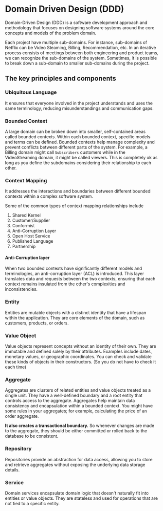 # Domain Driven Design  (DDD)

Domain-Driven Design (DDD) is a software development approach and methodology that focuses on designing software systems around the core concepts and models of the problem domain.

Each project have multiple sub-domains. For instance, sub-domains of Netflix can be Video Steaming, Billing, Recommendation, etc. In an iterative process consists of meetings between both engineering and product teams, we can recognize the sub-domains of the system. Sometimes, It is possible to break down a sub-domain to smaller sub-domains during the project.

## The key principles and components

### Ubiquitous Language

It ensures that everyone involved in the project understands and uses the same terminology, reducing misunderstandings and communication gaps.

### Bounded Context

A large domain can be broken down into smaller, self-contained areas called bounded contexts. Within each bounded context, specific models and terms can be defined. Bounded contexts help manage complexity and prevent conflicts between different parts of the system. For example, a Billing domain might call `Subscribers` customers while in the VideoStreaming domain, it might be called viewers. This is completely ok as long as you define the subdomains considering their relationship to each other.

### Context Mapping

It addresses the interactions and boundaries between different bounded contexts within a complex software system.

Some of the common types of context mapping relationships include

1. Shared Kernel
2. Customer/Supplier
3. Conformist
4. Anti-Corruption Layer
5. Open Host Service
6. Published Language
7. Partnership
#### Anti-Corruption layer

When two bounded contexts have significantly different models and terminologies, an anti-corruption layer (ACL) is introduced. This layer translates data and requests between the two contexts, ensuring that each context remains insulated from the other's complexities and inconsistencies.

### Entity

Entities are mutable objects with a distinct identity that have a lifespan within the application. They are core elements of the domain, such as customers, products, or orders.

### Value Object

Value objects represent concepts without an identity of their own. They are immutable and defined solely by their attributes. Examples include dates, monetary values, or geographic coordinates. You can check and validate these kinds of objects in their constructors. (So you do not have to check it each time)

### Aggregate

Aggregates are clusters of related entities and value objects treated as a single unit. They have a well-defined boundary and a root entity that controls access to the aggregate. Aggregates help maintain data consistency and encapsulation within a bounded context. You might have some rules in your aggregates; for example, calculating the price of an order aggregate.

**It also creates a transactional boundary.** So whenever changes are made to the aggregate, they should be either committed or rolled back to the database to be consistent.

### Repository

Repositories provide an abstraction for data access, allowing you to store and retrieve aggregates without exposing the underlying data storage details.

### Service

Domain services encapsulate domain logic that doesn't naturally fit into entities or value objects. They are stateless and used for operations that are not tied to a specific entity.
